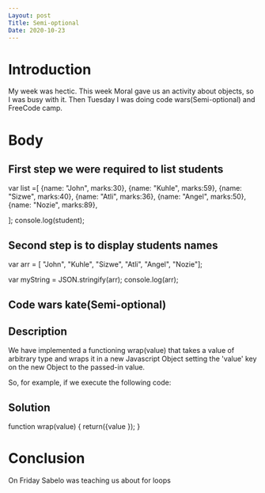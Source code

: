 ```yaml
---
Layout: post
Title: Semi-optional
Date: 2020-10-23
---
```


# Introduction
My week was hectic. This week Moral gave us an activity about objects, so I was busy with it. Then Tuesday I was doing code wars(Semi-optional) and FreeCode camp.

# Body

## First step we were required to list students
 
var list =[
{name: "John", marks:30},
 {name: "Kuhle", marks:59},
{name: "Sizwe", marks:40},
{name: "Atli", marks:36},
{name: "Angel", marks:50},
{name: "Nozie", marks:89},

];
console.log(student);

## Second step is to display students names
var arr = [ "John", "Kuhle", "Sizwe", "Atli", "Angel", "Nozie"];

var myString = JSON.stringify(arr);
console.log(arr);

## Code wars kate(Semi-optional)

## Description

We have implemented a functioning wrap(value) that takes a value of arbitrary type and wraps it in a new Javascript Object setting the 'value' key on the new Object to the passed-in value.

So, for example, if we execute the following code:

## Solution

function wrap(value) {
  return({value });
  }

# Conclusion

On Friday Sabelo was teaching us about for loops